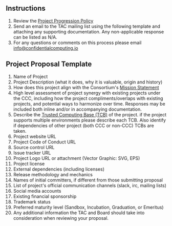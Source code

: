 ## Instructions
1.  Review the [Project Progression Policy](project-progression-policy.md)
2.  Send an email to the TAC mailing list using the following template and attaching any supporting documentation. Any non-applicable response can be listed as N/A.
3.  For any questions or comments on this process please email info@confidentialcomputing.io

## Project Proposal Template
1.  Name of Project
2.  Project Description (what it does, why it is valuable, origin and history)
3.  How does this project align with the Consortium's [Mission Statement](README.md)
4.  High level assessment of project synergy with existing projects under the CCC, including how the project compliments/overlaps with existing projects, and potential ways to harmonize over time. Responses may be included both inline and/or in accompanying documentation.
5. Describe the [Trusted Computing Base (TCB)](https://en.wikipedia.org/wiki/Trusted_computing_base) of the project. if the project supports multiple environments please describe each TCB. Also identify if dependencies of other project (both CCC or non-CCC) TCBs are taken.
6.  Project website URL
7.  Project Code of Conduct URL
8.  Source control URL
9.  Issue tracker URL
10.  Project Logo URL or attachment (Vector Graphic: SVG, EPS)
11. Project license
12. External dependencies (including licenses)
13. Release methodology and mechanics
14. Names of initial committers, if different from those submitting proposal
15. List of project's official communication channels (slack, irc, mailing lists)
16. Social media accounts
17. Existing financial sponsorship
18. Trademark status
19. Preferred maturity level (Sandbox, Incubation, Graduation, or Emeritus)
20. Any additional information the TAC and Board should take into consideration when reviewing your proposal.

